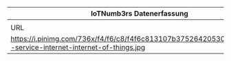 |IoTNumb3rs Datenerfassung|||||||||||
| ---- | ---- | ---- | ---- | ---- | ---- | ---- | ---- | ---- | ---- | ---- |
||||||||||||
|URL|home_url|filename|device_class|device_count|market_class|market_volume|prognosis_year|publication_year|authorship_class|Dropbox folder|
|https://i.pinimg.com/736x/f4/f6/c8/f4f6c813107b37526420530e29b8274c--service-internet-internet-of-things.jpg|https://www.pinterest.de/bluntiii/iot/|file7_f4f6c813107b37526420530e29b8274c--service-internet-internet-of-things.jpg|generic IoT||cost/day|14618||2014|company|MariaMarg/20181122-1500|
